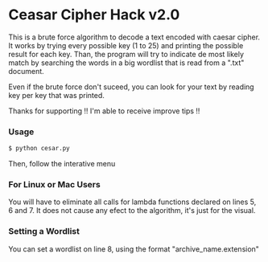 # Ceasar Cipher Hack v2.0

This is a brute force algorithm to decode a text encoded with caesar cipher. It works by trying every possible key (1 to 25) and printing the possible result for each key. Than, the program will try to indicate de most likely match by searching the words in a big wordlist that is read from a ".txt" document.

Even if the brute force don't suceed, you can look for your text by reading key per key that was printed.

Thanks for supporting !! I'm able to receive improve tips !!
 
### Usage
```sh
$ python cesar.py
```
Then, follow the interative menu

### For Linux or Mac Users

You will have to eliminate all calls for lambda functions declared on lines 5, 6 and 7. It does not cause any efect to the algorithm, it's just for the visual.

### Setting a Wordlist

You can set a wordlist on line 8, using the format "archive_name.extension"
